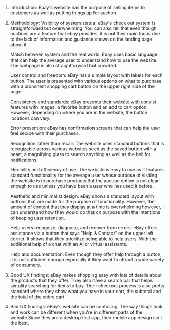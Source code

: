 1. Introduction:
   Ebay's website has the purpose of selling items to customers as well as putting things up for auction.

2. Methodology:
   Visibility of system status: eBay's check out system is straightforward but overwhelming. You can also tell that even though auctions are a feature that ebay provides, it is not their main focus due to the lack of information and guidance shown on the landing page about it.

   Match between system and the real world: Ebay uses basic language that can help the average user to understand how to use the website. The webpage is also straightforward but crowded.

   User control and freedom: eBay has a simple layout with labels for each button. The user is presented with various options on what to purchase with a prominent shopping cart button on the upper right side of the page.

   Consistency and standards: eBay presents their website with consist features with images, a favorite button and an add to cart option. However, depending on where you are in the website, the button locations can vary.

   Error prevention: eBay has confirmation screens that can help the user feel secure with their purchases.

   Recognition rather than recall: The website uses standard buttons that is recogizable across various websites such as the saved button with a heart, a magnifying glass to search anything as well as the bell for notifications.

   Flexibility and efficiency of use: The website is easy to use as it features standard functionality for the average user whose purpose of visiting the website is to purchase products.But the auction option is not clear enough to use unless you have been a user who has used it before.

   Aesthetic and minimalist design: eBay shows a standard layout with buttons that are made for the purpose of functionality. However, the amount of content that they display at a time is overwhelming however, I can understand how they would do that on purpose with the intentions of keeping user retention.

   Help users recognize, diagnose, and recover from errors: eBay offers assistance via a button that says "Help & Contact" on the upper left corner. It shows that they prioritize being able to help users. With the additional help of a chat with an AI or virtual assistants.

   Help and documentation: Even though they offer help through a button, it is not sufficient enough especially if they want to attract a wide variety of consumers.

3. Good UX findings:
   eBay makes shopping easy with lots of details about the products that they offer. They also have a search bar that helps simplify searching for items to buy. Their checkout process is also pretty standard where they show what you have in your cart, the subtotal and the total of the entire cart

4. Bad UX findings:
   eBay's website can be confusing. The way things look and work can be different when you're in different parts of the website.Since they are a desktop first app, their mobile app design isn't the best.
